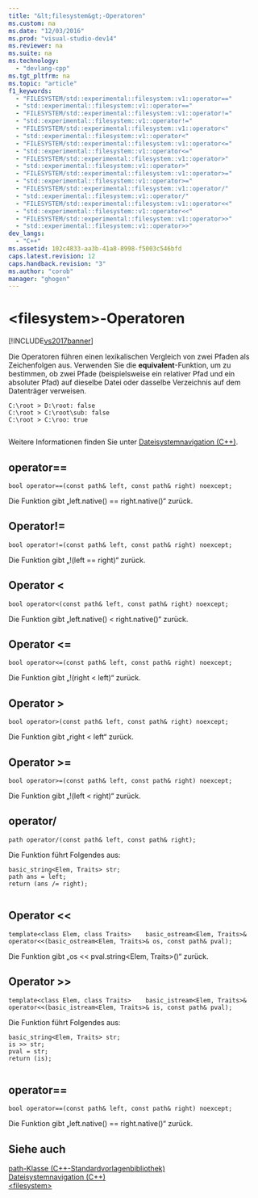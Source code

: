 ```yaml
---
title: "&lt;filesystem&gt;-Operatoren"
ms.custom: na
ms.date: "12/03/2016"
ms.prod: "visual-studio-dev14"
ms.reviewer: na
ms.suite: na
ms.technology: 
  - "devlang-cpp"
ms.tgt_pltfrm: na
ms.topic: "article"
f1_keywords: 
  - "FILESYSTEM/std::experimental::filesystem::v1::operator=="
  - "std::experimental::filesystem::v1::operator=="
  - "FILESYSTEM/std::experimental::filesystem::v1::operator!="
  - "std::experimental::filesystem::v1::operator!="
  - "FILESYSTEM/std::experimental::filesystem::v1::operator<"
  - "std::experimental::filesystem::v1::operator<"
  - "FILESYSTEM/std::experimental::filesystem::v1::operator<="
  - "std::experimental::filesystem::v1::operator<="
  - "FILESYSTEM/std::experimental::filesystem::v1::operator>"
  - "std::experimental::filesystem::v1::operator>"
  - "FILESYSTEM/std::experimental::filesystem::v1::operator>="
  - "std::experimental::filesystem::v1::operator>="
  - "FILESYSTEM/std::experimental::filesystem::v1::operator/"
  - "std::experimental::filesystem::v1::operator/"
  - "FILESYSTEM/std::experimental::filesystem::v1::operator<<"
  - "std::experimental::filesystem::v1::operator<<"
  - "FILESYSTEM/std::experimental::filesystem::v1::operator>>"
  - "std::experimental::filesystem::v1::operator>>"
dev_langs: 
  - "C++"
ms.assetid: 102c4833-aa3b-41a8-8998-f5003c546bfd
caps.latest.revision: 12
caps.handback.revision: "3"
ms.author: "corob"
manager: "ghogen"
---
```

# &lt;filesystem&gt;-Operatoren
[!INCLUDE[vs2017banner](../assembler/inline/includes/vs2017banner.md)]

Die Operatoren führen einen lexikalischen Vergleich von zwei Pfaden als Zeichenfolgen aus. Verwenden Sie die **equivalent**\-Funktion, um zu bestimmen, ob zwei Pfade \(beispielsweise ein relativer Pfad und ein absoluter Pfad\) auf dieselbe Datei oder dasselbe Verzeichnis auf dem Datenträger verweisen.  
  
```  
C:\root > D:\root: false  
C:\root > C:\root\sub: false  
C:\root > C:\roo: true  
  
```  
  
 Weitere Informationen finden Sie unter [Dateisystemnavigation \(C\+\+\)](../standard-library/file-system-navigation.md).  
  
## operator\=\=  
  
```  
bool operator==(const path& left, const path& right) noexcept;  
```  
  
 Die Funktion gibt „left.native\(\) \=\= right.native\(\)“ zurück.  
  
## Operator\!\=  
  
```  
bool operator!=(const path& left, const path& right) noexcept;  
```  
  
 Die Funktion gibt „\!\(left \=\= right\)“ zurück.  
  
## Operator \<  
  
```  
bool operator<(const path& left, const path& right) noexcept;  
```  
  
 Die Funktion gibt „left.native\(\) \< right.native\(\)“ zurück.  
  
## Operator \<\=  
  
```  
bool operator<=(const path& left, const path& right) noexcept;  
```  
  
 Die Funktion gibt „\!\(right \< left\)“ zurück.  
  
## Operator \>  
  
```  
bool operator>(const path& left, const path& right) noexcept;  
```  
  
 Die Funktion gibt „right \< left“ zurück.  
  
## Operator \>\=  
  
```  
bool operator>=(const path& left, const path& right) noexcept;  
```  
  
 Die Funktion gibt „\!\(left \< right\)“ zurück.  
  
## operator\/  
  
```  
path operator/(const path& left, const path& right);  
```  
  
 Die Funktion führt Folgendes aus:  
  
```  
basic_string<Elem, Traits> str;  
path ans = left;  
return (ans /= right);  
  
```  
  
## Operator \<\<  
  
```  
template<class Elem, class Traits>    basic_ostream<Elem, Traits>&    operator<<(basic_ostream<Elem, Traits>& os, const path& pval);  
```  
  
 Die Funktion gibt „os \<\< pval.string\<Elem, Traits\>\(\)“ zurück.  
  
## Operator \>\>  
  
```  
template<class Elem, class Traits>    basic_istream<Elem, Traits>&    operator<<(basic_istream<Elem, Traits>& is, const path& pval);  
```  
  
 Die Funktion führt Folgendes aus:  
  
```  
basic_string<Elem, Traits> str;  
is >> str;  
pval = str;  
return (is);  
  
```  
  
## operator\=\=  
  
```  
bool operator==(const path& left, const path& right) noexcept;  
```  
  
 Die Funktion gibt „left.native\(\) \=\= right.native\(\)“ zurück.  
  
## Siehe auch  
 [path\-Klasse \(C\+\+\-Standardvorlagenbibliothek\)](../standard-library/path-class-cpp-standard-template-library.md)   
 [Dateisystemnavigation \(C\+\+\)](../standard-library/file-system-navigation.md)   
 [\<filesystem\>](../standard-library/filesystem.md)